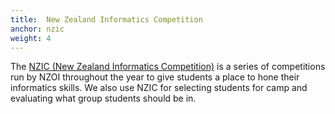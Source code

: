 ```yaml
---
title:  New Zealand Informatics Competition
anchor: nzic
weight: 4
---
```


The [NZIC (New Zealand Informatics Competition)](http://nzic.nzoi.org.nz/) is a series of competitions run by NZOI throughout the year to give students a place to hone their informatics skills. We also use NZIC for selecting students for camp and evaluating what group students should be in.

